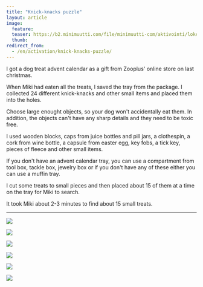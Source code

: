 ```yaml
---
title: "Knick-knacks puzzle"
layout: article
image:
  feature:
  teaser: https://b2.minimuutti.com/file/minimuutti-com/aktivointi/lokerikko/DS08655-245px.jpg
  thumb:
redirect_from:
  - /en/activation/knick-knacks-puzzle/
---
```


I got a dog treat advent calendar as a gift from Zooplus' online store on last christmas.

When Miki had eaten all the treats, I saved the tray from the package. I collected 24 different knick-knacks and other small items and placed them into the holes.

Choose large enought objects, so your dog won't accidentally eat them. In addition, the objects can't have any sharp details and they need to be toxic free.

I used wooden blocks, caps from juice bottles and pill jars, a clothespin, a cork from wine bottle, a capsule from easter egg, key fobs, a tick key, pieces of fleece and other small items.

If you don't have an advent calendar tray, you can use a compartment from tool box, tackle box, jewelry box or if you don't have any of these either you can use a muffin tray.

I cut some treats to small pieces and then placed about 15 of them at a time on the tray for Miki to search.

It took Miki about 2-3 minutes to find about 15 small treats.

---

![](https://b2.minimuutti.com/file/minimuutti-com/aktivointi/lokerikko/DS08692-800px.jpg)

![](https://b2.minimuutti.com/file/minimuutti-com/aktivointi/lokerikko/DS08485-800px.jpg)

![](https://b2.minimuutti.com/file/minimuutti-com/aktivointi/lokerikko/DS08590-800px.jpg)

![](https://b2.minimuutti.com/file/minimuutti-com/aktivointi/lokerikko/DS08597-800px.jpg)

![](https://b2.minimuutti.com/file/minimuutti-com/aktivointi/lokerikko/DS08615-800px.jpg)

![](https://b2.minimuutti.com/file/minimuutti-com/aktivointi/lokerikko/DS08655-800px.jpg)

